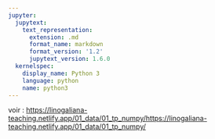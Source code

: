 ```yaml
---
jupyter:
  jupytext:
    text_representation:
      extension: .md
      format_name: markdown
      format_version: '1.2'
      jupytext_version: 1.6.0
  kernelspec:
    display_name: Python 3
    language: python
    name: python3
---
```


voir : https://linogaliana-teaching.netlify.app/01_data/01_tp_numpy/https://linogaliana-teaching.netlify.app/01_data/01_tp_numpy/
